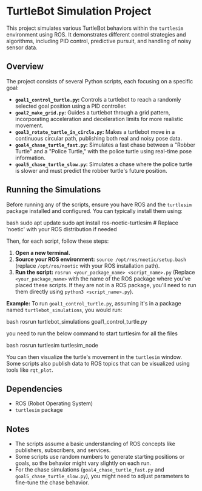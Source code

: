 # TurtleBot Simulation Project

This project simulates various TurtleBot behaviors within the `turtlesim` environment using ROS.  It demonstrates different control strategies and algorithms, including PID control, predictive pursuit, and handling of noisy sensor data.

## Overview

The project consists of several Python scripts, each focusing on a specific goal:

* **`goal1_control_turtle.py`:** Controls a turtlebot to reach a randomly selected goal position using a PID controller.
* **`goal2_make_grid.py`:** Guides a turtlebot through a grid pattern, incorporating acceleration and deceleration limits for more realistic movement.
* **`goal3_rotate_turtle_in_circle.py`:** Makes a turtlebot move in a continuous circular path, publishing both real and noisy pose data.
* **`goal4_chase_turtle_fast.py`:** Simulates a fast chase between a "Robber Turtle" and a "Police Turtle," with the police turtle using real-time pose information.
* **`goal5_chase_turtle_slow.py`:** Simulates a chase where the police turtle is slower and must predict the robber turtle's future position.


## Running the Simulations

Before running any of the scripts, ensure you have ROS and the `turtlesim` package installed and configured.  You can typically install them using:

bash
sudo apt update
sudo apt install ros-noetic-turtlesim # Replace 'noetic' with your ROS distribution if needed

Then, for each script, follow these steps:

1. **Open a new terminal.**
2. **Source your ROS environment:**  `source /opt/ros/noetic/setup.bash` (replace `/opt/ros/noetic` with your ROS installation path).
3. **Run the script:** `rosrun <your_package_name> <script_name>.py`  (Replace `<your_package_name>` with the name of the ROS package where you've placed these scripts.  If they are not in a ROS package, you'll need to run them directly using `python3 <script_name>.py`).

**Example:** To run `goal1_control_turtle.py`, assuming it's in a package named `turtlebot_simulations`, you would run:

bash
rosrun turtlebot_simulations goal1_control_turtle.py

you need to run the below command to start turtlesim for all the files

bash
rosrun turtlesim turtlesim_node

You can then visualize the turtle's movement in the `turtlesim` window.  Some scripts also publish data to ROS topics that can be visualized using tools like `rqt_plot`.


## Dependencies

* ROS (Robot Operating System)
* `turtlesim` package


## Notes

* The scripts assume a basic understanding of ROS concepts like publishers, subscribers, and services.
* Some scripts use random numbers to generate starting positions or goals, so the behavior might vary slightly on each run.
* For the chase simulations (`goal4_chase_turtle_fast.py` and `goal5_chase_turtle_slow.py`), you might need to adjust parameters to fine-tune the chase behavior.


